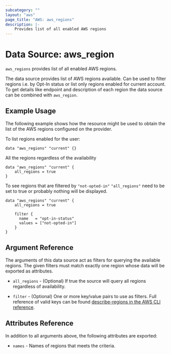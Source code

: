 ```yaml
---
subcategory: ""
layout: "aws"
page_title: "AWS: aws_regions"
description: |-
    Provides list of all enabled AWS regions
---
```


# Data Source: aws_region

`aws_regions` provides list of all enabled AWS regions.

The data source provides list of AWS regions available.
Can be used to filter regions i.e. by Opt-In status or list only regions enabled for current account.
To get details like endpoint and description of each region the data source can be combined with `aws_region`.

## Example Usage

The following example shows how the resource might be used to obtain
the list of the AWS regions configured on the provider.

To list regions enabled for the user:

```hcl
data "aws_regions" "current" {}
```

All the regions regardless of the availability

```hcl
data "aws_regions" "current" {
    all_regions = true
}
```

To see regions that are filtered by `"not-opted-in"` `"all_regions"` need to be set to true 
or probably nothing will be displayed.

```hcl
data "aws_regions" "current" {
    all_regions = true

    filter {
      name   = "opt-in-status"
      values = ["not-opted-in"]
    }
}
```

## Argument Reference

The arguments of this data source act as filters for querying the available
regions. The given filters must match exactly one region whose data will be
exported as attributes.

* `all_regions` - (Optional) If true the source will query all regions regardless of availability.

* `filter` - (Optional) One or more key/value pairs to use as filters. Full reference of valid keys 
can be found [describe-regions in the AWS CLI reference][1].

## Attributes Reference

In addition to all arguments above, the following attributes are exported:

* `names` - Names of regions that meets the criteria.

[1]: https://docs.aws.amazon.com/cli/latest/reference/ec2/describe-regions.html

